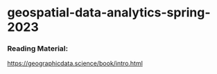 # geospatial-data-analytics-spring-2023

### Reading Material:
https://geographicdata.science/book/intro.html
